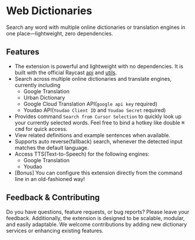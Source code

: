 # Web Dictionaries

Search any word with multiple online dictionaries or translation engines in one place—lightweight, zero dependencies.

## Features

- The extension is powerful and lightweight with no dependencies. It is built with the official Raycast [api](https://www.npmjs.com/package/@raycast/api) and [utils](https://www.npmjs.com/package/@raycast/utils).
- Search across multiple online dictionaries and translate engines, currently including
  - Google Translation
  - Urban Dictionary
  - Google Cloud Translation API(`google api key` required)
  - Youdao API(`Youdao Client ID` and `Youdao Secret` required)
- Provides command `Search from Cursor Selection` to quickly look up your currently selected words. Feel free to bind a hotkey like double <kbd>⌘ cmd</kbd> for quick access.
- View related definitions and example sentences when available.
- Supports auto reverse(fallback) search, whenever the detected input matches the default language.
- Access TTS(Text-to-Speech) for the following engines:
  - Google Translation
  - Youdao
- [Bonus] You can configure this extension directly from the command line in an old-fashioned way!

## Feedback & Contributing

Do you have questions, feature requests, or bug reports? Please leave your feedback. Additionally, the extension is designed to be scalable, modular, and easily adaptable. We welcome contributions by adding new dictionary services or enhancing existing features.
